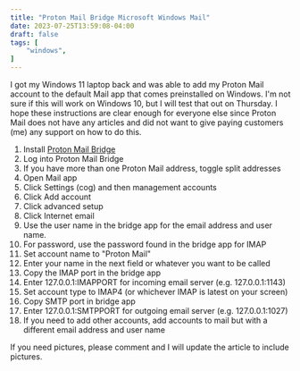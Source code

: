 ```yaml
---
title: "Proton Mail Bridge Microsoft Windows Mail"
date: 2023-07-25T13:59:08-04:00
draft: false
tags: [
    "windows",
]
---
```


I got my Windows 11 laptop back and was able to add my Proton Mail account to the default Mail app that comes preinstalled on Windows.
I'm not sure if this will work on Windows 10, but I will test that out on Thursday.
I hope these instructions are clear enough for everyone else since Proton Mail does not have any articles and did not want to give paying customers (me) any support on how to do this.

1. Install [Proton Mail Bridge](https://proton.me/mail/bridge)
2. Log into Proton Mail Bridge
3. If you have more than one Proton Mail address, toggle split addresses
4. Open Mail app
5. Click Settings (cog) and then management accounts
6. Click Add account
7. Click advanced setup
8. Click Internet email
9. Use the user name in the bridge app for the email address and user name.
10. For password, use the password found in the bridge app for IMAP
11. Set account name to "Proton Mail"
12. Enter your name in the next field or whatever you want to be called
13. Copy the IMAP port in the bridge app
14. Enter 127.0.0.1:IMAPPORT for incoming email server (e.g. 127.0.0.1:1143)
15. Set account type to IMAP4 (or whichever IMAP is latest on your screen)
16. Copy SMTP port in bridge app
17. Enter 127.0.0.1:SMTPPORT for outgoing email server (e.g. 127.0.0.1:1027)
18. If you need to add other accounts, add accounts to mail but with a different email address and user name

If you need pictures, please comment and I will update the article to include pictures.
